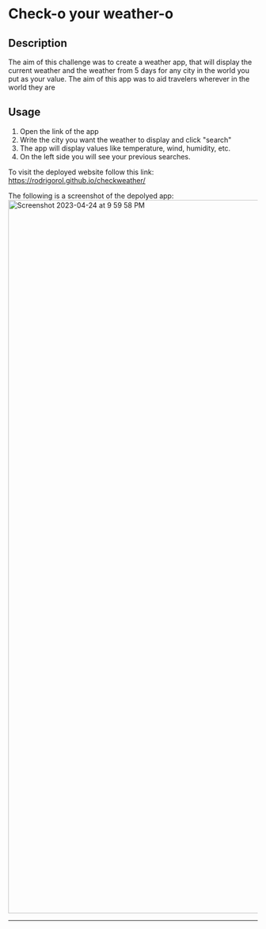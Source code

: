 # Check-o your weather-o

## Description

The aim of this challenge was to create a weather app, that will display the current weather and the weather from 5 days for any city in the world you put as your value. The aim of this app was to aid travelers wherever in the world they are


## Usage

1. Open the link of the app
2. Write the city you want the weather to display and click "search"
3. The app will display values like temperature, wind, humidity, etc.
4. On the left side you will see your previous searches.

To visit the deployed website follow this link: https://rodrigorol.github.io/checkweather/

The following is a screenshot of the depolyed app:
<img width="1440" alt="Screenshot 2023-04-24 at 9 59 58 PM" src="https://user-images.githubusercontent.com/126302497/234171310-69af9150-bfd0-404a-9a25-4452c7ace501.png">


---
